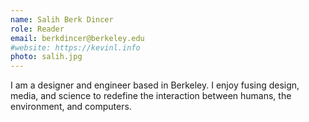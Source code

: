 ```yaml
---
name: Salih Berk Dincer
role: Reader
email: berkdincer@berkeley.edu
#website: https://kevinl.info
photo: salih.jpg
---
```

I am a designer and engineer based in Berkeley. I enjoy fusing design, media, and science to redefine the interaction between humans, the environment, and computers.